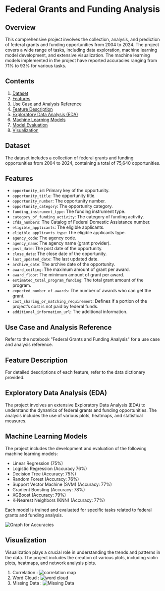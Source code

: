 # Federal Grants and Funding Analysis

## Overview
This comprehensive project involves the collection, analysis, and prediction of federal grants and funding opportunities from 2004 to 2024. The project covers a wide range of tasks, including data exploration, machine learning model development, and extensive visualization. The machine learning models implemented in the project have reported accuracies ranging from 71% to 93% for various tasks.

## Contents
1. [Dataset](#dataset)
2. [Features](#features)
3. [Use Case and Analysis Reference](#use-case-and-analysis-reference)
4. [Feature Description](#feature-description)
5. [Exploratory Data Analysis (EDA)](#exploratory-data-analysis-eda)
6. [Machine Learning Models](#machine-learning-models)
7. [Model Evaluation](#model-evaluation)
8. [Visualization](#visualization)

## Dataset
The dataset includes a collection of federal grants and funding opportunities from 2004 to 2024, containing a total of 75,640 opportunities.

## Features
- `opportunity_id`: Primary key of the opportunity.
- `opportunity_title`: The opportunity title.
- `opportunity_number`: The opportunity number.
- `opportunity_category`: The opportunity category.
- `funding_instrument_type`: The funding instrument type.
- `category_of_funding_activity`: The category of funding activity.
- `cfda_numbers`: The Catalog of Federal Domestic Assistance number.
- `eligible_applicants`: The eligible applicants.
- `eligible_applicants_type`: The eligible applicants type.
- `agency_code`: The agency code.
- `agency_name`: The agency name (grant provider).
- `post_date`: The post date of the opportunity.
- `close_date`: The close date of the opportunity.
- `last_updated_date`: The last updated date.
- `archive_date`: The archive date of the opportunity.
- `award_ceiling`: The maximum amount of grant per award.
- `award_floor`: The minimum amount of grant per award.
- `estimated_total_program_funding`: The total grant amount of the program.
- `expected_number_of_awards`: The number of awards who can get the grant.
- `cost_sharing_or_matching_requirement`: Defines if a portion of the project’s cost is not paid by federal funds.
- `additional_information_url`: The additional information.

## Use Case and Analysis Reference
Refer to the notebook "Federal Grants and Funding Analysis" for a use case and analysis reference.

## Feature Description
For detailed descriptions of each feature, refer to the data dictionary provided.

## Exploratory Data Analysis (EDA)
The project involves an extensive Exploratory Data Analysis (EDA) to understand the dynamics of federal grants and funding opportunities. The analysis includes the use of various plots, heatmaps, and statistical measures.

## Machine Learning Models
The project includes the development and evaluation of the following machine learning models:
- Linear Regression (75%)
- Logistic Regression (Accuracy 76%)
- Decision Tree (Accuracy: 75%)
- Random Forest (Accuracy: 76%)
- Support Vector Machine (SVM) (Accuracy: 77%)
- Gradient Boosting (Accuracy: 78%)
- XGBoost (Accuracy: 79%)
- K-Nearest Neighbors (KNN) (Accuracy: 77%)

Each model is trained and evaluated for specific tasks related to federal grants and funding analysis.

![Graph for Accuracies](https://github.com/adi271001/ML-Crate/blob/Federal-Grants/Federal-Grants-and-Funding-Opportunities-Analysis/Images/__results___45_0.png)

## Visualization
Visualization plays a crucial role in understanding the trends and patterns in the data. The project includes the creation of various plots, including violin plots, heatmaps, and network analysis plots.

1. Correlation : ![correlation map](https://github.com/adi271001/ML-Crate/blob/Federal-Grants/Federal-Grants-and-Funding-Opportunities-Analysis/Images/__results___10_0.png)
2. Word Cloud : ![word cloud](https://github.com/adi271001/ML-Crate/blob/Federal-Grants/Federal-Grants-and-Funding-Opportunities-Analysis/Images/__results___12_0.png)
3. Missing Data : ![Missing Data](https://github.com/adi271001/ML-Crate/blob/Federal-Grants/Federal-Grants-and-Funding-Opportunities-Analysis/Images/__results___8_1)

